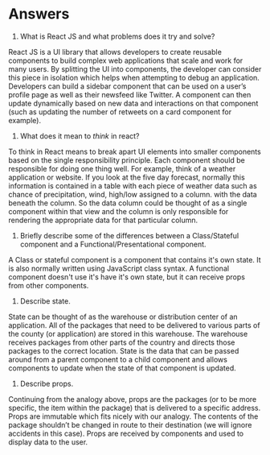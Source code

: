 # Answers

1.  What is React JS and what problems does it try and solve?

React JS is a UI library that allows developers to create reusable components to build complex web applications that scale and work for many users.  By splitting the UI into components, the developer can consider this piece in isolation which helps when attempting to debug an application. Developers can build a sidebar component  that can be used on a user’s profile page as well as their newsfeed like Twitter. A component can then update dynamically based on new data and interactions on that component (such as updating the number of retweets on a card component for example).

1.  What does it mean to _think_ in react?

To think in React means to break apart UI elements into smaller components based on the single responsibility principle. Each component should be responsible for doing one thing well. For example, think of a weather application or website. If you look at the five day forecast, normally this information is contained in a table with each piece of weather data such as chance of precipitation, wind, high/low assigned to a column. with the data beneath the column. So the data column could be thought of  as a single component within that view and the column is only responsible for rendering the appropriate data for that particular column.  

1.  Briefly describe some of the differences between a Class/Stateful component and a Functional/Presentational component.

A Class or stateful component is a component that contains it's own state. It is also normally written using JavaScript class syntax. A functional component doesn't use it's have it's own state, but it can receive props from other components. 

1.  Describe state.

State can be thought of as the warehouse or distribution center of an application. All of the packages that need to be delivered to various parts of the county (or application) are stored in this warehouse. The warehouse receives packages from other parts of the country and directs those packages to the correct location.  State is the data that can be passed around from a parent component to a child component and allows components to update when the state of that component is updated. 

1.  Describe props.

Continuing from the analogy above, props are the packages (or to be more specific, the item within the package)  that is delivered to a specific address.  Props are immutable which fits nicely with our analogy. The contents of the package shouldn’t be changed in route to their destination (we will ignore accidents in this case).  Props are received by components and used to display data to the user. 
